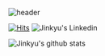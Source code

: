 ![header](https://capsule-render.vercel.app/api?type=soft&color=cdccd3&fontColor=009ccb&animation=blink&text=JINKYU%20HAN)

[![Hits](https://hits.seeyoufarm.com/api/count/incr/badge.svg?url=https%3A%2F%2Fgithub.com%2Fhan-jinkyu&count_bg=%23009CCB&title_bg=%23CDCCD3&icon=github.svg&icon_color=%23000000&title=hits&edge_flat=false)](https://hits.seeyoufarm.com)
![Jinkyu's Linkedin](https://img.shields.io/badge/-han--jinkyu-blue?logo=Linkedin&style=flat-square&link=https://www.linkedin.com/in/han-jinkyu)

![Jinkyu's github stats](https://github-readme-stats.vercel.app/api?username=han-jinkyu&show_icons=true&theme=dracula)
